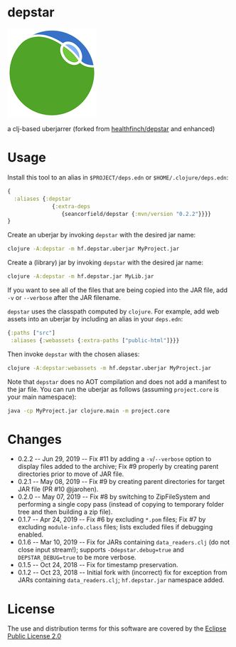 # depstar

<img src="./depstar_logo.png" />

a clj-based uberjarrer (forked from [healthfinch/depstar](https://github.com/healthfinch/depstar) and enhanced)

# Usage

Install this tool to an alias in `$PROJECT/deps.edn` or `$HOME/.clojure/deps.edn`:

```clj
{
  :aliases {:depstar
              {:extra-deps
                 {seancorfield/depstar {:mvn/version "0.2.2"}}}}
}
```

Create an uberjar by invoking `depstar` with the desired jar name:

```bash
clojure -A:depstar -m hf.depstar.uberjar MyProject.jar
```

Create a (library) jar by invoking `depstar` with the desired jar name:

```bash
clojure -A:depstar -m hf.depstar.jar MyLib.jar
```

If you want to see all of the files that are being copied into the JAR file, add `-v` or `--verbose` after the JAR filename.

`depstar` uses the classpath computed by `clojure`.
For example, add web assets into an uberjar by including an alias in your `deps.edn`:

```clj
{:paths ["src"]
 :aliases {:webassets {:extra-paths ["public-html"]}}}
```

Then invoke `depstar` with the chosen aliases:

```bash
clojure -A:depstar:webassets -m hf.depstar.uberjar MyProject.jar
```

Note that `depstar` does no AOT compilation and does not add a manifest to the jar file. You can run the uberjar as follows
(assuming `project.core` is your main namespace):

```bash
java -cp MyProject.jar clojure.main -m project.core
```

# Changes

* 0.2.2 -- Jun 29, 2019 -- Fix #11 by adding a `-v`/`--verbose` option to display files added to the archive; Fix #9 properly by creating parent directories prior to move of JAR file.
* 0.2.1 -- May 08, 2019 -- Fix #9 by creating parent directories for target JAR file (PR #10 @jarohen).
* 0.2.0 -- May 07, 2019 -- Fix #8 by switching to ZipFileSystem and performing a single copy pass (instead of copying to temporary folder tree and then building a zip file).
* 0.1.7 -- Apr 24, 2019 -- Fix #6 by excluding `*.pom` files; Fix #7 by excluding `module-info.class` files; lists excluded files if debugging enabled.
* 0.1.6 -- Mar 10, 2019 -- Fix for JARs containing `data_readers.clj` (do not close input stream!); supports `-Ddepstar.debug=true` and `DEPSTAR_DEBUG=true` to be more verbose.
* 0.1.5 -- Oct 24, 2018 -- Fix for timestamp preservation.
* 0.1.2 -- Oct 23, 2018 -- Initial fork with (incorrect) fix for exception from JARs containing `data_readers.clj`; `hf.depstar.jar` namespace added.

# License

The use and distribution terms for this software are covered by the
[Eclipse Public License 2.0](https://www.eclipse.org/org/documents/epl-2.0/EPL-2.0.html)

